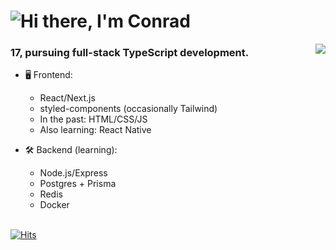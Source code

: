 <h1 align="left">
  <img src="https://raw.githubusercontent.com/cnrad/cnrad/main/header.svg" alt="Hi there, I'm Conrad" />
</h1>

<a href="https://discord.com/users/705665813994012695">
  <img src="[![Discord Presence](https://lanyard-profile-readme.vercel.app/api/373527405752483840
                            )](https://discord.com/users/373527405752483840)" align="right" />
</a>
                                                                                   
### 17, pursuing full-stack TypeScript development.

- 🖥️ Frontend:
  - React/Next.js
  - styled-components (occasionally Tailwind)
  - In the past: HTML/CSS/JS
  - Also learning: React Native

- 🛠 Backend (learning):
  - Node.js/Express
  - Postgres + Prisma
  - Redis
  - Docker

\
[![Hits](https://hits.seeyoufarm.com/api/count/incr/badge.svg?url=https%3A%2F%2Fgithub.com%2Fcnrad&count_bg=%230263A4&title_bg=%23002D53&icon=github.svg&icon_color=%23FFFFFF&title=visits&edge_flat=false)](https://hits.seeyoufarm.com)
